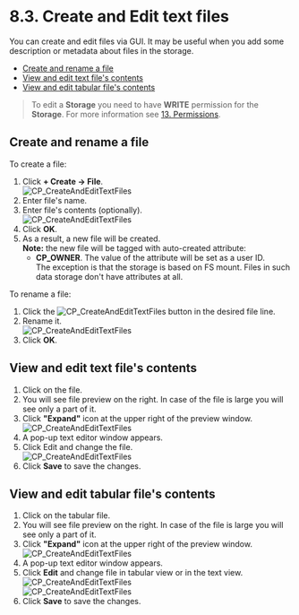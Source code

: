 # 8.3. Create and Edit text files

You can create and edit files via GUI. It may be useful when you add some description or metadata about files in the storage.

- [Create and rename a file](#create-and-rename-a-file)
- [View and edit text file's contents](#view-and-edit-text-files-contents)
- [View and edit tabular file's contents](#view-and-edit-tabular-files-contents)

> To edit a **Storage** you need to have **WRITE** permission for the **Storage**. For more information see [13. Permissions](../13_Permissions/13._Permissions.md).

## Create and rename a file

To create a file:

1. Click **+ Create → File**.  
    ![CP_CreateAndEditTextFiles](attachments/CreateAndEditTextFiles_1.png)
2. Enter file's name.
3. Enter file's contents (optionally).  
    ![CP_CreateAndEditTextFiles](attachments/CreateAndEditTextFiles_2.png)
4. Click **OK**.
5. As a result, a new file will be created.  
    **Note:** the new file will be tagged with auto-created attribute:
    - **CP\_OWNER**. The value of the attribute will be set as a user ID.  
        The exception is that the storage is based on FS mount. Files in such data storage don't have attributes at all.

To rename a file:

1. Click the ![CP_CreateAndEditTextFiles](attachments/CreateAndEditTextFiles_3.png) button in the desired file line.
2. Rename it.  
    ![CP_CreateAndEditTextFiles](attachments/CreateAndEditTextFiles_4.png)
3. Click **OK**.

## View and edit text file's contents

1. Click on the file.
2. You will see file preview on the right. In case of the file is large you will see only a part of it.
3. Click **"Expand"** icon at the upper right of the preview window.  
    ![CP_CreateAndEditTextFiles](attachments/CreateAndEditTextFiles_5.png)
4. A pop-up text editor window appears.
5. Click Edit and change the file.  
    ![CP_CreateAndEditTextFiles](attachments/CreateAndEditTextFiles_6.png)
6. Click **Save** to save the changes.

## View and edit tabular file's contents

1. Click on the tabular file.
2. You will see file preview on the right. In case of the file is large you will see only a part of it.
3. Click **"Expand"** icon at the upper right of the preview window.  
    ![CP_CreateAndEditTextFiles](attachments/CreateAndEditTextFiles_7.png)
4. A pop-up text editor window appears.
5. Click **Edit** and change file in tabular view or in the text view.  
    ![CP_CreateAndEditTextFiles](attachments/CreateAndEditTextFiles_8.png)  
    ![CP_CreateAndEditTextFiles](attachments/CreateAndEditTextFiles_9.png)
6. Click **Save** to save the changes.
